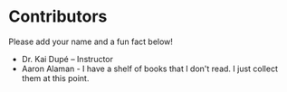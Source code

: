 
# Contributors

Please add your name and a fun fact below!

- Dr. Kai Dupé – Instructor
- Aaron Alaman - I have a shelf of books that I don't read. I just collect them at this point.
